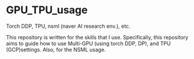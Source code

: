 # GPU_TPU_usage
Torch DDP, TPU, nsml (naver AI research env.),  etc.


This repository is written for the skills that I use. Specifically, this repository aims to guide how to use Multi-GPU (using torch DDP, DP), and TPU (GCP)settings. Also, for the NSML usage.
